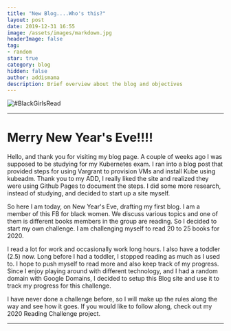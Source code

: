 ```yaml
---
title: "New Blog....Who's this?"
layout: post
date: 2019-12-31 16:55
image: /assets/images/markdown.jpg
headerImage: false
tag:
- random
star: true
category: blog
hidden: false
author: addismama
description: Brief overview about the blog and objectives
---
```


![#BlackGirlsRead](https://images.hellogiggles.com/uploads/2018/09/10123217/black-girls-read-featured.jpg)

---
# Merry New Year's Eve!!!!

Hello, and thank you for visiting my blog page. A couple of weeks ago I was supposed
to be studying for my Kubernetes exam. I ran into a blog post that provided steps for
using Vargrant to provision VMs and install Kube using kubeadm. Thank you to my ADD,
I really liked the site and realized they were using Github Pages to document the steps.
I did some more research, instead of studying, and decided to start up a site myself.

So here I am today, on New Year's Eve, drafting my first blog. I am a member of this FB
for black women. We discuss various topics and one of them is different books members in
the group are reading. So I decided to start my own challenge. I am challenging myself to
read 20 to 25 books for 2020.

I read a lot for work and occasionally work long hours. I also have a toddler (2.5) now. Long
before I had a toddler, I stopped reading as much as I used to. I hope to push myself to
read more and also keep track of my progress. Since I enjoy playing around with different
technology, and I had a random domain with Google Domains, I decided to setup this Blog
site and use it to track my progress for this challenge.

I have never done a challenge before, so I will make up the rules along the way and see
how it goes. If you would like to follow along, check out my 2020 Reading Challenge project.

---
